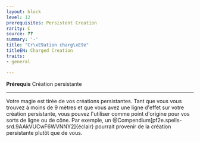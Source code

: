 ```yaml
---
layout: block
level: 12
prerequisites: Persistent Creation
rarity: C
source: ??
summary: '-'
title: "Cr\xE9ation charg\xE9e"
titleEN: Charged Creation
traits:
- general

---
```


<p><span id="ctl00_MainContent_DetailedOutput"><strong>Prérequis</strong> Création persistante<br></span></p>
<hr>
<p>Votre magie est tirée de vos créations persistantes. Tant que vous vous trouvez à moins de 9 mètres et que vous avez une ligne d'effet sur votre création persistante, vous pouvez l'utiliser comme point d'origine pour vos sorts de ligne ou de cône. Par exemple, un @Compendium[pf2e.spells-srd.9AAkVUCwF6WVNNY2]{éclair} pourrait provenir de la création persistante plutôt que de vous.</p>